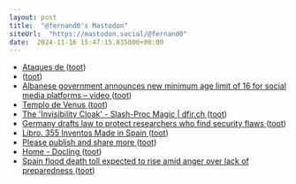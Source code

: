 ```yaml
---
layout: post
title:  "@fernand0's Mastodon"
siteUrl:  "https://mastodon.social/@fernand0"
date:  2024-11-16 15:47:15.835000+00:00
---
```

*  [Ataques de  ](https://mastodon.social/tags/phishing) ([toot](https://mastodon.social/@fernand0/113493412140094807))
*  [ ](https://mastodon.eus/@luistxo) ([toot](https://mastodon.social/@fernand0/113493327444354359))
*  [Albanese government announces new minimum age limit of 16 for social media platforms – video ](https://www.theguardian.com/australia-news/video/2024/nov/07/albanese-government-announces-new-minimum-age-limit-of-16-for-social-media-platforms-vide) ([toot](https://mastodon.social/@fernand0/113492702160483871))
*  [Templo de Venus ](https://www.flickr.com/photos/fernand0/54123091469) ([toot](https://mastodon.social/@fernand0/113492440720807327))
*  [The 'Invisibility Cloak' - Slash-Proc Magic \| dfir.ch ](https://dfir.ch/posts/slash-proc) ([toot](https://mastodon.social/@fernand0/113492352748181561))
*  [Germany drafts law to protect researchers who find security flaws ](https://www.bleepingcomputer.com/news/security/germany-drafts-law-to-protect-researchers-who-find-security-flaws) ([toot](https://mastodon.social/@fernand0/113492216021365688))
*  [Libro. 355 Inventos Made in Spain ](https://fotografiasenmovimiento.wordpress.com/2024/11/16/libro-355-inventos-made-in-spain) ([toot](https://mastodon.social/@fernand0/113492191446729353))
*  [Please publish and share more ](https://micro.webology.dev/2024/11/02/please-publish-and.htm) ([toot](https://mastodon.social/@fernand0/113491841309749943))
*  [Home - Docling ](https://ds4sd.github.io/docling/#ibm-open-source-a) ([toot](https://mastodon.social/@fernand0/113490895686503789))
*  [Spain flood death toll expected to rise amid anger over lack of preparedness ](https://www.theguardian.com/world/2024/oct/31/spain-floods-death-toll-valencia-missing-peopl) ([toot](https://mastodon.social/@fernand0/113490248325485603))
